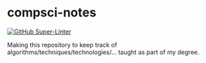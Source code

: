 # compsci-notes

[![GitHub Super-Linter](https://github.com/JakubCzarlinski/compsci-notes/workflows/Lint%20Code%20Base/badge.svg)](https://github.com/marketplace/actions/super-linter)

Making this repository to keep track of algorithms/techniques/technologies/... taught as part of my degree.
